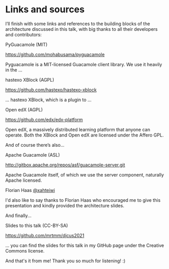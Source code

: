 # Links and sources

<!-- Note --> 
I’ll finish with some links and references to the building blocks of
the architecture discussed in this talk, with big thanks to all their
developers and contributors:


PyGuacamole (MIT)

https://github.com/mohabusama/pyguacamole

<!-- Note --> 
Pyguacamole is a MIT-licensed Guacamole client library. We use it
heavily in the ...


hastexo XBlock (AGPL)

https://github.com/hastexo/hastexo-xblock

<!-- Note --> 
... hastexo XBlock, which is a plugin to ...


Open edX (AGPL)

https://github.com/edx/edx-platform

<!-- Note --> 
Open edX, a massively distributed learning platform that anyone can
operate. Both the XBlock and Open edX are licensed under the Affero
GPL.

And of course there’s also...


Apache Guacamole (ASL)

http://gitbox.apache.org/repos/asf/guacamole-server.git

<!-- Note --> 
Apache Guacamole itself, of which we use the server
component, naturally Apache licensed.


Florian Haas [@xahteiwi](https://twitter.com/xahteiwi)

<!-- Note --> 
I'd also like to say thanks to Florian Haas who 
encouraged me to give this presentation and kindly provided the 
architecture slides.

And finally...


Slides to this talk (CC-BY-SA)

https://github.com/mrtmm/djcus2021

<!-- Note --> 
... you can find the slides for this talk in my GitHub page 
under the Creative Commons license.

And that's it from me! Thank you so much for listening! :)
